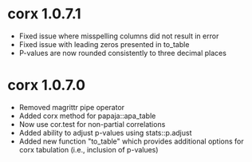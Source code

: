 # corx 1.0.7.1

* Fixed issue where misspelling columns did not result in error
* Fixed issue with leading zeros presented in to_table
* P-values are now rounded consistently to three decimal places

# corx 1.0.7.0

* Removed magrittr pipe operator
* Added corx method for papaja::apa_table
* Now use cor.test for non-partial correlations
* Added ability to adjust p-values using stats::p.adjust
* Added new function "to_table" which provides additional options for corx tabulation (i.e., inclusion of p-values)
